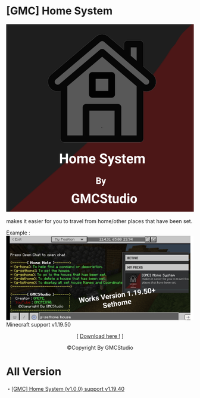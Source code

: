 # [GMC] Home System

![](pack_icon.png?raw=true)

makes it easier for you to travel from home/other places that have been set.

Example :
![](thumbnail.png?raw=true)
Minecraft support v1.19.50

<p align="center">[ <a href="https://bit.ly/3NjJqIE">Download here !</a> ]</p>

<p align="center">©Copyright By GMCStudio</p>

# All Version

・<a href="https://bit.ly/3NjJqIE">[GMC] Home System (v1.0.0) support v1.19.40</a>
